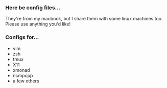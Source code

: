 ### Here be config files...

They're from my macbook, but I share them with some linux machines too. Please use anything you'd like!

### Configs for...

* vim
* zsh
* tmux
* X11
* xmonad
* ncmpcpp
* a few others
